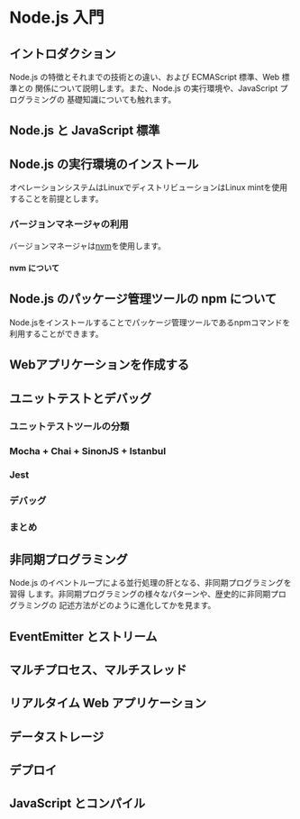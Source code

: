 # Node.js 入門

## イントロダクション

Node.js の特徴とそれまでの技術との違い、および ECMAScript 標準、Web 標準との
関係について説明します。また、Node.js の実行環境や、JavaScript プログラミングの
基礎知識についても触れます。

## Node.js と JavaScript 標準

## Node.js の実行環境のインストール

オペレーションシステムはLinuxでディストリビューションはLinux mintを使用することを前提とします。

### バージョンマネージャの利用

バージョンマネージャは[nvm]を使用します。

[nvm]: https://github.com/nvm-sh/nvm

#### nvm について

## Node.js のパッケージ管理ツールの npm について

Node.jsをインストールすることでパッケージ管理ツールであるnpmコマンドを利用することができます。

## Webアプリケーションを作成する 

## ユニットテストとデバッグ

### ユニットテストツールの分類

### Mocha + Chai + SinonJS + Istanbul

### Jest

### デバッグ

### まとめ

## 非同期プログラミング

Node.js のイベントループによる並行処理の肝となる、非同期プログラミングを習得
します。非同期プログラミングの様々なパターンや、歴史的に非同期プログラミングの
記述方法がどのように進化してかを見ます。

## EventEmitter とストリーム

## マルチプロセス、マルチスレッド

## リアルタイム Web アプリケーション

## データストレージ

## デプロイ

## JavaScript とコンパイル
